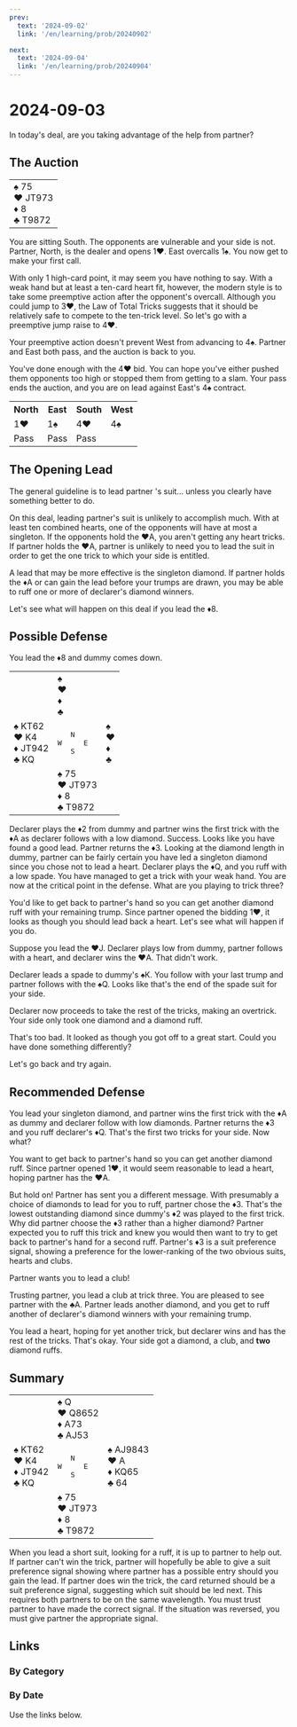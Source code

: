 ```yaml
---
prev:
  text: '2024-09-02'
  link: '/en/learning/prob/20240902'

next:
  text: '2024-09-04'
  link: '/en/learning/prob/20240904'
---
```


# 2024-09-03

In today's deal, are you taking advantage of the help from partner?

<Badge type="tip" text="Defense"/>

## The Auction

<table class="hand">
	<tr>
		<td>♠ 75<br>♥ JT973<br>♦ 8<br>♣ T9872</td>
	</tr>
</table>

You are sitting South. The opponents are vulnerable and your side is not. Partner, North, is the dealer and opens 1♥. East overcalls 1♠. You now get to make your first call.

With only 1 high-card point, it may seem you have nothing to say. With a weak hand but at least a ten-card heart fit, however, the modern style is to take some preemptive action after the opponent's overcall. Although you could jump to 3♥, the Law of Total Tricks suggests that it should be relatively safe to compete to the ten-trick level. So let's go with a preemptive jump raise to 4♥.

Your preemptive action doesn't prevent West from advancing to 4♠. Partner and East both pass, and the auction is back to you.

You've done enough with the 4♥ bid. You can hope you've either pushed them opponents too high or stopped them from getting to a slam. Your pass ends the auction, and you are on lead against East's 4♠ contract.

<table class="auction">
	<tr>
		<th>North</th>
		<th>East</th>
		<th>South</th>
		<th>West</th>
	</tr>
	<tr>
		<td>1♥</td>
		<td>1♠</td>
		<td>4♥</td>
		<td>4♠</td>
	</tr>
	<tr>
		<td>Pass</td>
		<td>Pass</td>
		<td>Pass</td>
		<td></td>
	</tr>
</table>

## The Opening Lead

The general guideline is to lead partner 's suit... unless you clearly have something better to do.

On this deal, leading partner's suit is unlikely to accomplish much. With at least ten combined hearts, one of the opponents will have at most a singleton. If the opponents hold the ♥A, you aren't getting any heart tricks. If partner holds the ♥A, partner is unlikely to need you to lead the suit in order to get the one trick to which your side is entitled.

A lead that may be more effective is the singleton diamond. If partner holds the ♦A or can gain the lead before your trumps are drawn, you may be able to ruff one or more of declarer's diamond winners.

Let's see what will happen on this deal if you lead the ♦8.

## Possible Defense

You lead the ♦8 and dummy comes down.

<table class="deal">
	<tr>
		<td></td>
		<td>♠ <br>♥ <br>♦ <br>♣ </td>
		<td></td>
	</tr>
	<tr>
		<td>♠ KT62<br>♥ K4<br>♦ JT942<br>♣ KQ</td>
		<td><pre>   N<br>W     E<br>   S</pre></td>
		<td>♠ <br>♥ <br>♦ <br>♣ </td>
	</tr>
	<tr>
		<td></td>
		<td>♠ 75<br>♥ JT973<br>♦ 8<br>♣ T9872</td>
		<td></td>
	</tr>
</table>

Declarer plays the ♦2 from dummy and partner wins the first trick with the ♦A as declarer follows with a low diamond. Success. Looks like you have found a good lead. Partner returns the ♦3. Looking at the diamond length in dummy, partner can be fairly certain you have led a singleton diamond since you chose not to lead a heart. Declarer plays the ♦Q, and you ruff with a low spade. You have managed to get a trick with your weak hand. You are now at the critical point in the defense. What are you playing to trick three?

You'd like to get back to partner's hand so you can get another diamond ruff with your remaining trump. Since partner opened the bidding 1♥, it looks as though you should lead back a heart. Let's see what will happen if you do.

Suppose you lead the ♥J. Declarer plays low from dummy, partner follows with a heart, and declarer wins the ♥A. That didn't work.

Declarer leads a spade to dummy's ♠K. You follow with your last trump and partner follows with the ♠Q. Looks like that's the end of the spade suit for your side.

Declarer now proceeds to take the rest of the tricks, making an overtrick. Your side only took one diamond and a diamond ruff.

That's too bad. It looked as though you got off to a great start. Could you have done something differently?

Let's go back and try again.

## Recommended Defense

You lead your singleton diamond, and partner wins the first trick with the ♦A as dummy and declarer follow with low diamonds. Partner returns the ♦3 and you ruff declarer's ♦Q. That's the first two tricks for your side. Now what?

You want to get back to partner's hand so you can get another diamond ruff. Since partner opened 1♥, it would seem reasonable to lead a heart, hoping partner has the ♥A.

But hold on! Partner has sent you a different message. With presumably a choice of diamonds to lead for you to ruff, partner chose the ♦3. That's the lowest outstanding diamond since dummy's ♦2 was played to the first trick. Why did partner choose the ♦3 rather than a higher diamond? Partner expected you to ruff this trick and knew you would then want to try to get back to partner's hand for a second ruff. Partner's ♦3 is a suit preference signal, showing a preference for the lower-ranking of the two obvious suits, hearts and clubs.

Partner wants you to lead a club!

Trusting partner, you lead a club at trick three. You are pleased to see partner with the ♣A. Partner leads another diamond, and you get to ruff another of declarer's diamond winners with your remaining trump.

You lead a heart, hoping for yet another trick, but declarer wins and has the rest of the tricks. That's okay. Your side got a diamond, a club, and **two** diamond ruffs.

## Summary

<table class="deal">
	<tr>
		<td></td>
		<td>♠ Q<br>♥ Q8652<br>♦ A73<br>♣ AJ53</td>
		<td></td>
	</tr>
	<tr>
		<td>♠ KT62<br>♥ K4<br>♦ JT942<br>♣ KQ</td>
		<td><pre>   N<br>W     E<br>   S</pre></td>
		<td>♠ AJ9843<br>♥ A<br>♦ KQ65<br>♣ 64</td>
	</tr>
	<tr>
		<td></td>
		<td>♠ 75<br>♥ JT973<br>♦ 8<br>♣ T9872</td>
		<td></td>
	</tr>
</table>

When you lead a short suit, looking for a ruff, it is up to partner to help out. If partner can't win the trick, partner will hopefully be able to give a suit preference signal showing where partner has a possible entry should you gain the lead. If partner does win the trick, the card returned should be a suit preference signal, suggesting which suit should be led next. This requires both partners to be on the same wavelength. You must trust partner to have made the correct signal. If the situation was reversed, you must give partner the appropriate signal.

## Links

[<Badge type="tip" text="Go to Practice"/>](/en/practice/prob/20240903)

### By Category

[<Badge type="tip" text="<--"/>](/en/learning/prob/20240829)
[<Badge type="tip" text="Calendar"/>](/en/learning/calendar/202409)
[<Badge type="tip" text="-->"/>](/en/learning/prob/20240910)

### By Date

Use the links below.